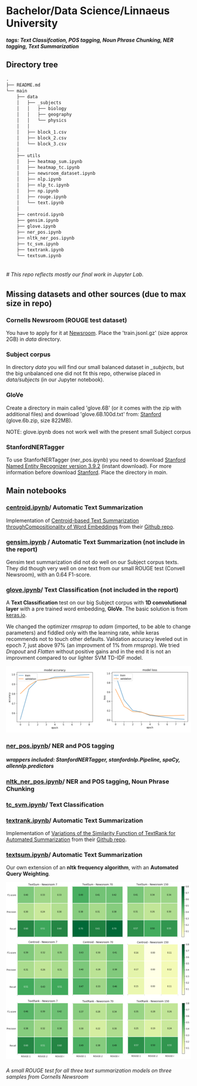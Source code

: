 # Bachelor/Data Science/Linnaeus University
##### tags: Text Classifcation, POS tagging, Noun Phrase Chunking, NER tagging, Text Summarization



## Directory tree

```
.
├── README.md
└── main
    ├── data
    │   ├── _subjects
    │   │   ├── biology
    │   │   ├── geography
    │   │   └── physics
    │   │ 
    │   ├── block_1.csv
    │   ├── block_2.csv
    │   └── block_3.csv
    │
    ├── utils
    │   ├── heatmap_sum.ipynb
    │   ├── heatmap_tc.ipynb
    │   ├── newsroom_dataset.ipynb
    │   ├── nlp.ipynb
    │   ├── nlp_tc.ipynb
    │   ├── np.ipynb
    │   ├── rouge.ipynb
    │   └── text.ipynb
    │
    ├── centroid.ipynb
    ├── gensim.ipynb
    ├── glove.ipynb
    ├── ner_pos.ipynb
    ├── nltk_ner_pos.ipynb
    ├── tc_svm.ipynb
    ├── textrank.ipynb
    └── textsum.ipynb
    

```
###### # This repo reflects mostly our final work in Jupyter Lab.

## Missing datasets and other sources (due to max size in repo)


### Cornells Newsroom (ROUGE test dataset)

You have to apply for it at [Newsroom](https://summari.es/download/). Place the 'train.jsonl.gz' (size approx 2GB) in _data_ directory.

### Subject corpus

In directory _data_ you will find our small balanced dataset in _\_subjects_, but the big unbalanced one did not fit this repo, otherwise placed in _data/subjects_ (in our Jupyter notebook).

###  GloVe  

Create a directory in main called 'glove.6B' (or it comes with the zip with additional files) and download 'glove.6B.100d.txt' from: [Stanford](https://nlp.stanford.edu/projects/glove/) (glove.6b.zip, size 822MB).

NOTE: glove.ipynb does not work well with the present small Subject corpus


### StanfordNERTagger 

To use StanforNERTagger (ner_pos.ipynb) you need to download [Stanford Named Entity Recognizer version 3.9.2](https://nlp.stanford.edu/software/stanford-ner-2018-10-16.zip) (instant download). For more information before download [Stanford](https://nlp.stanford.edu/software/CRF-NER.shtml). Place the directory in _main_.


## Main notebooks


### [centroid.ipynb](main/centroid.ipynb)/ Automatic Text Summarization
Implementation of [Centroid-based Text Summarization throughCompositionality of Word Embeddings](https://www.aclweb.org/anthology/W17-1003.pdf)
from their [Github repo](https://github.com/lambdaofgod/text-summarizer.git).

### [gensim.ipynb](main/gensim.ipynb) / Automatic Text Summarization (not include in the report)

Gensim text summarization did not do well on our Subject corpus texts. They did though very well on one text from our small ROUGE test (Convell Newsroom), with an 0.64 F1-score.

### [glove.ipynb](main/glove.ipynb)/ Text Classification (not included in the report)

A **Text Classification** test on our big Subject corpus with **1D convolutional layer** with a pre trained word embedding, **GloVe**. The basic solution is from [keras.io](https://keras.io/examples/pretrained_word_embeddings/). 

We changed the optimizer _rmsprop_ to _adam_ (imported, to be able to change parameters) and fiddled only with the learning rate, while keras recommends not to touch other defaults. Validation accuracy leveled out in epoch 7, just above 97% (an improvment of 1% from _rmsprop_). We tried _Dropout_ and _Flatten_ without positive gains and in the end it is not an improvment compared to our lighter SVM TD-IDF model.

![Evaluation of 1D CNN with GloVe](main/images/evaluation_1d_cnn.png)

### [ner_pos.ipynb](main/ner_pos.ipynb)/ NER and POS tagging
##### wrappers included: StanfordNERTagger, stanfordnlp.Pipeline, spaCy, allennlp.predictors

### [nltk\_ner_pos.ipynb](main/ner_pos.ipynb)/ NER and POS tagging, Noun Phrase Chunking

### [tc_svm.ipynb](main/tc_svm.ipynb)/ Text Classification


### [textrank.ipynb](main/textrank.ipynb)/ Automatic Text Summarization

Implementation of [Variations of the Similarity Function of TextRank for Automated Summarization](https://arxiv.org/pdf/1602.03606.pdf)
from their [Github repo](https://github.com/summanlp/textrank).

### [textsum.ipynb](main/textsum.ipynb)/ Automatic Text Summarization
Our own extension of an **nltk frequency algorithm**, with an **Automated Query Weighting**.


![ROUGE test for our three text summarizers](main/images/rouge_test.png)

###### A small ROUGE test for all three text summarization models on three samples from Cornells Newsroom